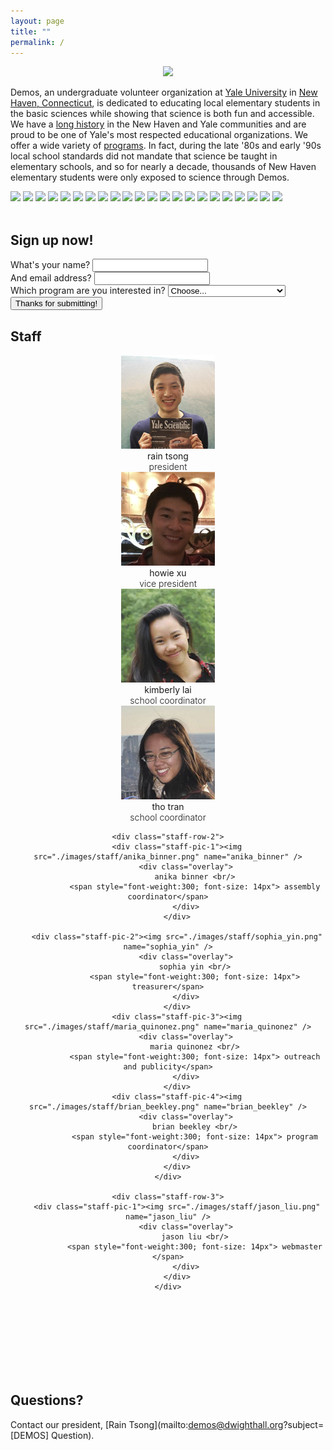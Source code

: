 ```yaml
---
layout: page
title: ""
permalink: /
---
```


<link rel="stylesheet" href="css/bootstrap.form.css">
<script src="//ajax.googleapis.com/ajax/libs/jquery/1/jquery.min.js"></script>
<script src="./js/jquery.cycle2.min.js"></script>
<link rel="stylesheet" type="text/css" href="./css/overlay.css" />

<center>
<img src="./images/logos/shirt.png">
</center>

Demos, an undergraduate volunteer organization at [Yale University](http://www.yale.edu/) 
in [New Haven, Connecticut](http://www.cityofnewhaven.com/), is dedicated to educating local
elementary students in the basic sciences while showing that science is both fun
and accessible. We have a [long history](/demos/about/) in the New Haven and
Yale communities and are proud to be one of Yale's most respected educational
organizations.  We offer a wide variety of [programs](/demos/programs/). In
fact, during the late '80s and early '90s local school standards did not mandate
that science be taught in elementary schools, and so for nearly a decade,
thousands of New Haven elementary students were only exposed to science through
Demos.

<!--- Carousel slide of pictures -->
<div class="cycle-slideshow" data-cycle-random="true">
  <img src="./images/1.png">
  <img src="./images/2.png">
  <img src="./images/3.png">
  <img src="./images/4.png">
  <img src="./images/5.png">
  <img src="./images/6.png">
  <img src="./images/7.png">
  <img src="./images/8.png">
  <img src="./images/9.jpg">
  <img src="./images/10.png">
  <img src="./images/11.png">
  <img src="./images/12.jpg">
  <img src="./images/13.jpg">
  <img src="./images/14.jpg">
  <img src="./images/15.jpg">
  <img src="./images/16.jpg">
  <img src="./images/17.jpg">
  <img src="./images/18.jpg">
  <img src="./images/19.jpg">
  <img src="./images/20.jpg">
  <img src="./images/21.jpg">
  <img src="./images/22.jpg">
</div>

<br>

Sign up now!
------------

<form action="//formspree.io/jason.liu@yale.edu" role="form" method="POST">
  <div class="form-group">
    <label for="name">What's your name?</label>
    <input type="text" name="name" class="form-control" required>
  </div>

  <div class="form-group">
    <label for="_replyto">And email address?</label>
    <input type="email" name="_replyto" class="form-control" required>
  </div>

  <div class="form-group">
    <label for="funding">Which program are you interested in?</label>
    <select name="program" class="form-control">
      <option value="">Choose...</option>
      <option>Weekly Classroom Program</option>
      <option>Assemblies</option>
      <option>StarLab</option>
    </select>
  </div>

  <div>
    <input type="hidden" name="_next" value="http://jasonkliu.github.io/demos/thanks/">
    <input type="submit" class="btn btn-lg" value="Thanks for submitting!">
  </div>
</form>

Staff
-----

<center>
<div class="section-team" id="section-team">
    <div class="staff-row-1">
        <div class="staff-pic-1"><img src="./images/staff/rain_tsong.png" name="rain_tsong" />
            <div class="overlay">
                rain tsong <br/>
                <span style="font-weight:300; font-size: 14px"> president</span>
            </div>
        </div>
        <div class="staff-pic-2"><img src="./images/staff/haodong_xu.png" name="haodong_xu" />
            <div class="overlay">
                howie xu <br/>
                <span style="font-weight:300; font-size: 14px"> vice president</span>
            </div>
        </div>
        <div class="staff-pic-3"><img src="./images/staff/kimberly_lai.png" name="kimbery_lai" />
            <div class="overlay">
                kimberly lai <br/>
                <span style="font-weight:300; font-size: 14px"> school coordinator</span>
            </div>
        </div>
        <div class="staff-pic-4"><img src="./images/staff/tho_tran.png" name="tho_tran" />
            <div class="overlay">
                tho tran <br/>
                <span style="font-weight:300; font-size: 14px"> school coordinator</span>
            </div>
        </div>
    </div>

    <div class="staff-row-2">
        <div class="staff-pic-1"><img src="./images/staff/anika_binner.png" name="anika_binner" />
            <div class="overlay">
                anika binner <br/>
                <span style="font-weight:300; font-size: 14px"> assembly coordinator</span>
            </div>
        </div>

        <div class="staff-pic-2"><img src="./images/staff/sophia_yin.png" name="sophia_yin" />
            <div class="overlay">
                sophia yin <br/>
                <span style="font-weight:300; font-size: 14px"> treasurer</span>
            </div>
        </div>
        <div class="staff-pic-3"><img src="./images/staff/maria_quinonez.png" name="maria_quinonez" />
            <div class="overlay">
                maria quinonez <br/>
                <span style="font-weight:300; font-size: 14px"> outreach and publicity</span>
            </div>
        </div>
        <div class="staff-pic-4"><img src="./images/staff/brian_beekley.png" name="brian_beekley" />
            <div class="overlay">
                brian beekley <br/>
                <span style="font-weight:300; font-size: 14px"> program coordinator</span>
            </div>
        </div>
    </div>

    <div class="staff-row-3">
        <div class="staff-pic-1"><img src="./images/staff/jason_liu.png" name="jason_liu" />
            <div class="overlay">
                jason liu <br/>
                <span style="font-weight:300; font-size: 14px"> webmaster </span>
            </div>
        </div>
    </div>
</div>
</center>

<br/>
<br/>
<br/>
<br/>
<br/>
<br/>
<br/>

Questions?
----------
Contact our president, [Rain Tsong](mailto:demos@dwighthall.org?subject=[DEMOS] Question).

